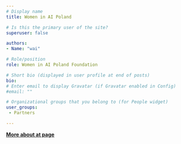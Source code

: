 ```yaml
---
# Display name
title: Women in AI Poland

# Is this the primary user of the site?
superuser: false

authors:
- Name: "wai"

# Role/position
role: Women in AI Poland Foundation

# Short bio (displayed in user profile at end of posts)
bio: 
# Enter email to display Gravatar (if Gravatar enabled in Config)
#email: ""

# Organizational groups that you belong to (for People widget)
user_groups:
 - Partners

---
```



[**More about at page**](https://www.linkedin.com/showcase/women-in-ai-poland)
